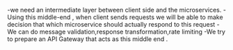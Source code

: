 -we need an intermediate layer between client side and the microservices.
-Using this middle-end , when client sends requests we will be able to make decision that which microservice should actually respond to this request 
-We can do message validation,response transformation,rate limiting 
-We try to prepare an API Gateway that acts as this middle end .